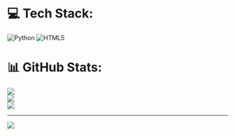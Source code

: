 # 💻 Tech Stack:
![Python](https://img.shields.io/badge/python-3670A0?style=plastic&logo=python&logoColor=ffdd54) ![HTML5](https://img.shields.io/badge/html5-%23E34F26.svg?style=plastic&logo=html5&logoColor=white)

# 📊 GitHub Stats:
![](https://github-readme-stats.vercel.app/api?username=crashixx&theme=dracula&hide_border=false&include_all_commits=false&count_private=false)<br/>
![](https://github-readme-streak-stats.herokuapp.com/?user=crashixx&theme=dracula&hide_border=false)<br/>
![](https://github-readme-stats.vercel.app/api/top-langs/?username=crashixx&theme=dracula&hide_border=false&include_all_commits=false&count_private=false&layout=compact)

---
[![](https://visitcount.itsvg.in/api?id=crashixx&icon=2&color=12)](https://visitcount.itsvg.in)
